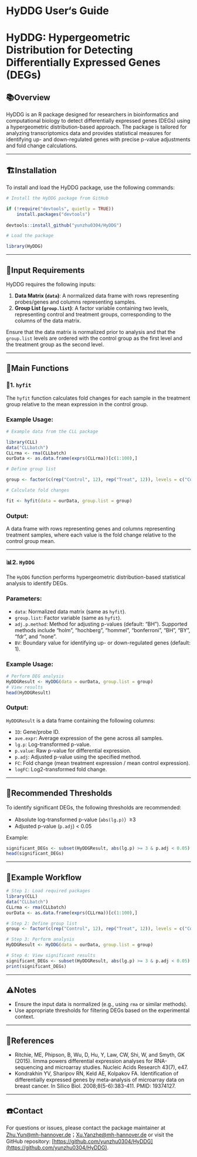 # HyDDG User‘s Guide

# HyDDG: Hypergeometric Distribution for Detecting Differentially Expressed Genes (DEGs)


## 📚Overview


HyDDG is an R package designed for researchers in bioinformatics and computational biology to detect differentially expressed genes (DEGs) using a hypergeometric distribution-based approach. The package is tailored for analyzing transcriptomics data and provides statistical measures for identifying up- and down-regulated genes with precise p-value adjustments and fold change calculations.

---

## 🏗️Installation

To install and load the HyDDG package, use the following commands:

```r
# Install the HyDDG package from GitHub 

if (!require("devtools", quietly = TRUE))
    install.packages("devtools")
    
devtools::install_github("yunzhu0304/HyDDG")

# Load the package

library(HyDDG)
```

---

## 📌Input Requirements

HyDDG requires the following inputs:

1. **Data Matrix (`data`)**: A normalized data frame with rows representing probes/genes and columns representing samples.
2. **Group List (`group.list`)**: A factor variable containing two levels, representing control and treatment groups, corresponding to the columns of the data matrix.

Ensure that the data matrix is normalized prior to analysis and that the `group.list` levels are ordered with the control group as the first level and the treatment group as the second level.

---

## 📏Main Functions

### 📍1. `hyfit`

The `hyfit` function calculates fold changes for each sample in the treatment group relative to the mean expression in the control group.

### Example Usage:

```r
# Example data from the CLL package

library(CLL)
data("CLLbatch")
CLLrma <- rma(CLLbatch)
ourData <- as.data.frame(exprs(CLLrma))[c(1:100),]

# Define group list

group <- factor(c(rep("Control", 12), rep("Treat", 12)), levels = c("Control", "Treat"))

# Calculate fold changes

fit <- hyfit(data = ourData, group.list = group)
```

### Output:

A data frame with rows representing genes and columns representing treatment samples, where each value is the fold change relative to the control group mean.

---

### 📊2. `HyDDG`

The `HyDDG` function performs hypergeometric distribution-based statistical analysis to identify DEGs.

### Parameters:

- `data`: Normalized data matrix (same as `hyfit`).
- `group.list`: Factor variable (same as `hyfit`).
- `adj.p.method`: Method for adjusting p-values (default: “BH”). Supported methods include “holm”, “hochberg”, “hommel”, “bonferroni”, “BH”, “BY”, “fdr”, and “none”.
- `BV`: Boundary value for identifying up- or down-regulated genes (default: 1).

### Example Usage:

```r
# Perform DEG analysis
HyDDGResult <- HyDDG(data = ourData, group.list = group)
# View results
head(HyDDGResult)
```

### Output:

`HyDDGResult` is a data frame containing the following columns:
- `ID`: Gene/probe ID.
- `ave.expr`: Average expression of the gene across all samples.
- `lg.p`: Log-transformed p-value.
- `p.value`: Raw p-value for differential expression.
- `p.adj`: Adjusted p-value using the specified method.
- `FC`: Fold change (mean treatment expression / mean control expression).
- `logFC`: Log2-transformed fold change.

---

## 🧭Recommended Thresholds

To identify significant DEGs, the following thresholds are recommended:
- Absolute log-transformed p-value (`abs(lg.p)`）≥3
- Adjusted p-value (`p.adj`) < 0.05

Example:

```r
significant_DEGs <- subset(HyDDGResult, abs(lg.p) >= 3 & p.adj < 0.05)
head(significant_DEGs)
```

---

## 📝Example Workflow

```r
# Step 1: Load required packages
library(CLL)
data("CLLbatch")
CLLrma <- rma(CLLbatch)
ourData <- as.data.frame(exprs(CLLrma))[c(1:100),]

# Step 2: Define group list
group <- factor(c(rep("Control", 12), rep("Treat", 12)), levels = c("Control", "Treat"))

# Step 3: Perform analysis
HyDDGResult <- HyDDG(data = ourData, group.list = group)

# Step 4: View significant results
significant_DEGs <- subset(HyDDGResult, abs(lg.p) >= 3 & p.adj < 0.05)
print(significant_DEGs)
```

---

## ⚠️Notes

- Ensure the input data is normalized (e.g., using `rma` or similar methods).
- Use appropriate thresholds for filtering DEGs based on the experimental context.

---

## 📖References

- Ritchie, ME, Phipson, B, Wu, D, Hu, Y, Law, CW, Shi, W, and Smyth, GK (2015).
limma powers differential expression analyses for RNA-sequencing and microarray studies.
Nucleic Acids Research 43(7), e47.
- Kondrakhin YV, Sharipov RN, Keld AE, Kolpakov FA. Identification of differentially expressed genes by meta-analysis of microarray data on breast cancer. In Silico Biol. 2008;8(5-6):383-411. PMID: 19374127.

---

## ☎️Contact

For questions or issues, please contact the package maintainer at Zhu.Yun@mh-hannover.de；Xu.Yanzhe@mh-hannover.de or visit the GitHub repository: [https://github.com/yunzhu0304/HyDDG](https://github.com/yunzhu0304/HyDDG).
